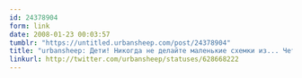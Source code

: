 ```yaml
---
id: 24378904
form: link
date: 2008-01-23 00:03:57
tumblr: "https://untitled.urbansheep.com/post/24378904"
title: "urbansheep: Дети! Никогда не делайте маленькие схемки из... Четыре... Пять... Двадцати трех элементов. Даже из любви к числу 23!"
linkurl: http://twitter.com/urbansheep/statuses/628668222
---
```


